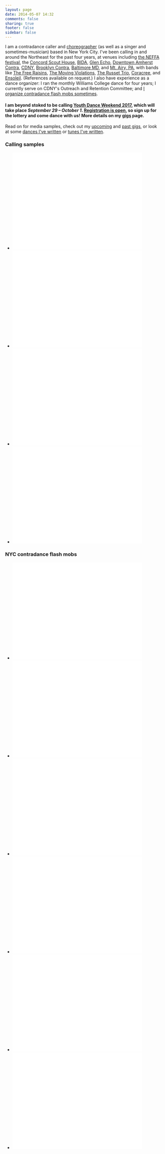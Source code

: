 ```yaml
---
layout: page
date: 2014-05-07 14:32
comments: false
sharing: true
footer: false
sidebar: false
---
```

I am a contradance caller and [choreographer](/dances.html) (as well as a singer and sometimes-musician) based in New York City. I've been calling in and around the Northeast for the past four years, at venues including [the NEFFA festival](//www.neffa.org/What_is_Festival.html), the [Concord Scout House](//www.neffa.org/Thurs.html), [BIDA](//bidadance.org/), [Glen Echo](//fridaynightdance.org), [Downtown Amherst Contra](//amherstcontra.org/Amherst_Contradance/Home.html), [CDNY](//cdny.org), [Brooklyn Contra](//brooklyncontra.wordpress.com), [Baltimore MD](//www.bfms.org/squarecontra.php), and [Mt. Airy, PA](//www.thursdaycontra.com), with bands like [The Free Raisins](//www.freeraisins.com/), [The Moving Violations](//www.themovingviolations.com), [The Russet Trio](//therussettrio.com/), [Coracree](//www.coracree.com/), and [Ensoleil](//ensoleilband.com). (References available on request.) I also have experience as a dance organizer: I ran the monthly Williams College dance for four years; I currently serve on CDNY's Outreach and Retention Committee; and [I organize contradance flash mobs sometimes](#flash-mobs). 

#### I am beyond stoked to be calling [Youth Dance Weekend 2017](//youthdanceweekend.org), which will take place _*September 29 – October 1*_. [Registration is open](//youthdanceweekend.org/ydw-2017/sign-up), so sign up for the lottery and come dance with us! More details on my [gigs](/gigs.html) page.

Read on for media samples, check out my [upcoming](/gigs.html) and [past gigs](/gigs.html#past), or look at some [dances I've written](/dances.html) or [tunes I've written](/tunes.html).

<h3 class="horizline">Calling samples</h3>
<ul class="media-samples">
  <li>
    <iframe  width="420" height="315" src="//www.youtube.com/embed/Gj1FlDrlbB8" frameborder="0" allowfullscreen></iframe>
  </li>
  <li>
    <iframe  width="420" height="315" src="//www.youtube.com/embed/lzDv8pCk2QY" frameborder="0" allowfullscreen></iframe>
  </li>
  <li>
    <iframe  width="420" height="315" src="//www.youtube.com/embed/76UDIuTvrG0" frameborder="0" allowfullscreen></iframe>
  </li>
  <li>
    <iframe  width="420" height="315" src="//www.youtube.com/embed/cRcgfyDaLuQ" frameborder="0" allowfullscreen></iframe>
  </li>
</ul>

<h3 id="flash-mobs" class="horizline">NYC contradance flash mobs</h4>
<ul class="media-samples">
  <li>
    <iframe  width="420" height="315" src="//www.youtube.com/embed/z6XYQ70Ds74" frameborder="0" allowfullscreen></iframe>
  </li>
  <li>
    <iframe  width="420" height="315" src="//www.youtube.com/embed/PiqCs2WXA9E" frameborder="0" allowfullscreen></iframe>
  </li>
  <li>
    <iframe  width="420" height="315" src="//www.youtube.com/embed/PwLKqXKa97A" frameborder="0" allowfullscreen></iframe>
  </li>
  <li>
    <iframe  width="420" height="315" src="//www.youtube.com/embed/ZENwLLKIzcU" frameborder="0" allowfullscreen></iframe>
  </li>
  <li>
    <iframe  width="420" height="315" src="//www.youtube.com/embed/kUGyxwBVCTc" frameborder="0" allowfullscreen></iframe>
  </li>
  <li>
    <iframe  width="420" height="315" src="//www.youtube.com/embed/gEY5rTqO62Y" frameborder="0" allowfullscreen></iframe>
  </li>
</ul>
